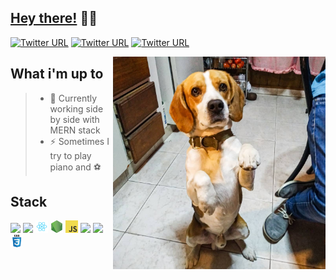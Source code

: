 ## [Hey there!](#) 🌴🌴
<!-- # = linkPortfolio-->
<!--https://shields.io/-->
<a href="https://www.twitter.com/brianherbasm">![Twitter URL](https://img.shields.io/twitter/url?color=%23f02255&label=brianherbasm&logo=twitter&style=flat-square&url=https%3A%2F%2Ftwitter.com%2Fbrianherbasm)</a>
<a href="https://www.instagram.com/brianherbasm">![Twitter URL](https://img.shields.io/twitter/url?color=%23e034a1&label=Instagram&logo=instagram&logoColor=%23e034a1&style=flat-square&url=https%3A%2F%2Fwww.instagram.com%2Fbrianherbasm%2F)</a>
<a href="https://www.linkedin.com/in/brian-herbas-montero">![Twitter URL](https://img.shields.io/twitter/url?color=%233484e0&label=LinkedIn&logo=LinkedIn&logoColor=%233484e0&style=flat-square&url=https%3A%2F%2Fwww.linkedin.com%2Fin%2Fbrian-herbas-montero)</a>

<img align="right" alt="GIF" src="./assets/felipe.jpg" width="340px" />

## What i'm up to

>- 🚀 Currently working side by side with MERN stack
>- ⚡ Sometimes I try to play piano and ⚽


## Stack
<code><a href="https://www.mongodb.com/"><img height="20" src="https://w7.pngwing.com/pngs/768/167/png-transparent-mongodb-nosql-document-oriented-database-nosql-icon-leaf-grass-business.png"></a></code>
<code><a href="https://expressjs.com/"><img height="20" src="https://w7.pngwing.com/pngs/925/447/png-transparent-express-js-node-js-javascript-mongodb-node-js-text-trademark-logo.png"></a></code>
<code><a href="https://reactjs.org/"><img height="20" src="https://raw.githubusercontent.com/github/explore/80688e429a7d4ef2fca1e82350fe8e3517d3494d/topics/react/react.png"></a></code>
<code><a href="https://nodejs.org/es/"><img height="20" src="https://raw.githubusercontent.com/github/explore/80688e429a7d4ef2fca1e82350fe8e3517d3494d/topics/nodejs/nodejs.png"></a></code>
<code><a href="https://developer.mozilla.org/en-US/docs/Learn/JavaScript"><img height="20" src="https://raw.githubusercontent.com/github/explore/80688e429a7d4ef2fca1e82350fe8e3517d3494d/topics/javascript/javascript.png"></a></code>
<code><a href="https://mongoosejs.com/"><img height="23" src="https://avatars.githubusercontent.com/u/7552965?s=280&v=4"></a></code>
<code><a href="https://www.mysql.com/"><img height="20" src="https://i0.wp.com/www.elearningworld.org/wp-content/uploads/2019/04/MySQL.svg.png?fit=600%2C400&ssl=1"></a></code>
<code><a href="https://developer.mozilla.org/en-US/docs/Learn/CSS"><img height="20" src="https://raw.githubusercontent.com/github/explore/80688e429a7d4ef2fca1e82350fe8e3517d3494d/topics/css/css.png"></a></code>
